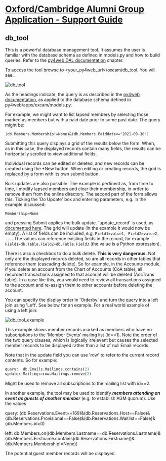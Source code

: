# [Oxford/Cambridge Alumni Group Application - Support Guide](support.md)

## db_tool

This is a powerful database management tool. It assumes the user is familiar with the database schema as defined in models.py and how to build queries. Refer to the [py4web DAL documentation](https://py4web.com/_documentation/static/en/chapter-07.html#) chapter.

To access the tool browse to \<your_py4web_url\>/oxcam/db_tool. You will see:

![db_tool](images/db_tool.png)

As the headings indicate, the query is as described in the [py4web documentation](https://py4web.com/_documentation/static/en/chapter-07.html#the-database-abstraction-layer-dal), as applied to the database schema defined in py4web/apps/oxcam/models.py.

For example, we might want to list lapsed members by selecting those marked as members but with a paid date prior to some past date. The query might be:

`(db.Members.Membership!=None)&(db.Members.Paiddate<="2021-09-30")`

Submitting this query displays a grid of the results below the form. When, as in this case, the displayed records contain many fields, the results can be horizontally scrolled to view additional fields.

Individual records can be edited or deleted, and new records can be created using the +New button. When editing or creating records, the grid is replaced by a form with its own submit button.

Bulk updates are also possible. The example is pertinent as, from time to time, I modify lapsed members and clear their membership, in order to remove them from the online directory. The second part of the form allows this. Ticking the 'Do Update' box and entering parameters, e.g. in the example discussed:

`Membership=None`

and pressing Submit applies the bulk update. 'update_record' is used, as [documented here](https://py4web.com/_documentation/static/en/chapter-07.html#update-record). The grid will update (in the example it would now be empty).
A list of fields can be included, e.g. `Field1=value1, Field2=value2, ...`. The values can reference existing fields in the record, for example `Field1=db.Table.Field2+db.Table.Field3` (the value is a Python expression).

There is also a checkbox to do a bulk delete. **This is very dangerous.** Not only are the displayed records deleted, so are all records in other tables that reference them (cascading delete). So for example, in the Accounts module, if you delete an account from the Chart of Accounts (CoA table), all recorded transactions assigned to that account will be deleted (AccTrans table). In a case like this, you would need to review all transactions assigned to the account and re-assign them to other accounts before deleting the account.

You can specify the display order in 'Orderby' and turn the query into a left join using 'Left'. See below for an example. For a real world example of using a left join:

![db_tool_example](images/db_tool_example.png)

This example shows member records marked as members who have no subscriptions to the 'Member Events' mailing list (id==1). Note the order of the two query clauses, which is logically irrelevant but causes the selected member records to be displayed rather than a list of null Email records.

Note that in the update field you can use 'row' to refer to the current record contents. So for example:

```python
query:  db.Emails.Mailings.contains(2)
update: Mailings=row.Mailings.remove(2)
```

Might be used to remove all subscriptions to the mailing list with id==2.

In another example, the tool may be used to identify ***members attending an event as guests of another member*** (e.g. to establish AGM quorum). Use the values

query: (db.Reservations.Event==169)&(db.Reservations.Host==False)&(db.Reservations.Provisional==False)&(db.Reservations.Waitlist==False)&(db.Members.id>0)

left: db.Members.on((db.Members.Lastname==db.Reservations.Lastname)&(db.Members.Firstname.contains(db.Reservations.Firstname))&(db.Members.Membership!=None))

The potential guest member records will be displayed.
